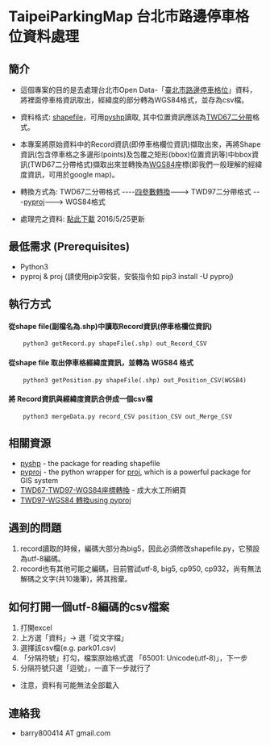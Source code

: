 # TaipeiParkingMap 台北市路邊停車格位資料處理

## 簡介
* 這個專案的目的是去處理台北市Open Data-「[臺北市路邊停車格位](http://data.taipei.gov.tw/opendata/apply/NewDataContent?oid=DC46123A-8142-41EC-AC2F-E608B59DFEFF)」資料，將裡面停車格資訊取出，經緯度的部分轉為WGS84格式，並存為csv檔。
* 資料格式: [shapefile](http://zh.wikipedia.org/zh-tw/Shapefile)，可用[pyshp](https://code.google.com/p/pyshp/)讀取, 其中位置資訊應該為[TWD67二分帶](http://www.sunriver.com.tw/grid_tm2.htm)格式。
* 本專案將原始資料中的Record資訊(即停車格欄位資訊)擷取出來，再將Shape資訊(包含停車格之多邊形(points)及包覆之矩形(bbox)位置資訊等)中bbox資訊(TWD67二分帶格式)擷取出來並轉換為[WGS84](http://zh.wikipedia.org/wiki/WGS84)座標(即我們一般理解的經緯度資訊，可用於google map)。
* 轉換方式為: TWD67二分帶格式 ----[四參數轉換](http://gis.thl.ncku.edu.tw/coordtrans/coordtrans.aspx)---> TWD97二分帶格式 ---[pyproj](https://pypi.python.org/pypi/pyproj)---> WGS84格式

* 處理完之資料: [點此下載](http://140.112.187.33/~r02922010/park01.csv)  2016/5/25更新

## 最低需求 (Prerequisites)
* Python3
* pyproj & proj  (請使用pip3安裝，安裝指令如 pip3 install -U pyproj)

## 執行方式
#### 從shape file(副檔名為.shp)中讀取Record資訊(停車格欄位資訊)
        python3 getRecord.py shapeFile(.shp) out_Record_CSV

#### 從shape file 取出停車格經緯度資訊，並轉為 WGS84 格式
        python3 getPosition.py shapeFile(.shp) out_Position_CSV(WGS84)

#### 將 Record資訊與經緯度資訊合併成一個csv檔
        python3 mergeData.py record_CSV position_CSV out_Merge_CSV


## 相關資源
* [pyshp](https://code.google.com/p/pyshp/) - the package for reading shapefile
* [pyproj](https://pypi.python.org/pypi/pyproj) - the python wrapper for [proj](https://trac.osgeo.org/proj/), which is a powerful package for GIS system 
* [TWD67-TWD97-WGS84座標轉換](http://gis.thl.ncku.edu.tw/coordtrans/coordtrans.aspx) - 成大水工所網頁
* [TWD97-WGS84 轉換using pyproj](http://blog.changyy.org/2012/11/twd67-twd97-wgs84.html)


## 遇到的問題
1. record讀取的時候，編碼大部分為big5，因此必須修改shapefile.py，它預設為utf-8編碼。
2. record也有其他可能之編碼，目前嘗試utf-8, big5, cp950, cp932，尚有無法解碼之文字(共10幾筆)，將其捨棄。

## 如何打開一個utf-8編碼的csv檔案
1. 打開excel
2. 上方選「資料」-> 選「從文字檔」
3. 選擇該csv檔(e.g. park01.csv)
4. 「分隔符號」打勾，檔案原始格式選 「65001: Unicode(utf-8)」，下一步
5.  分隔符號只選「逗號」，一直下一步就行了
* 注意，資料有可能無法全部載入


連絡我
------------------------------------
* barry800414 AT gmail.com

